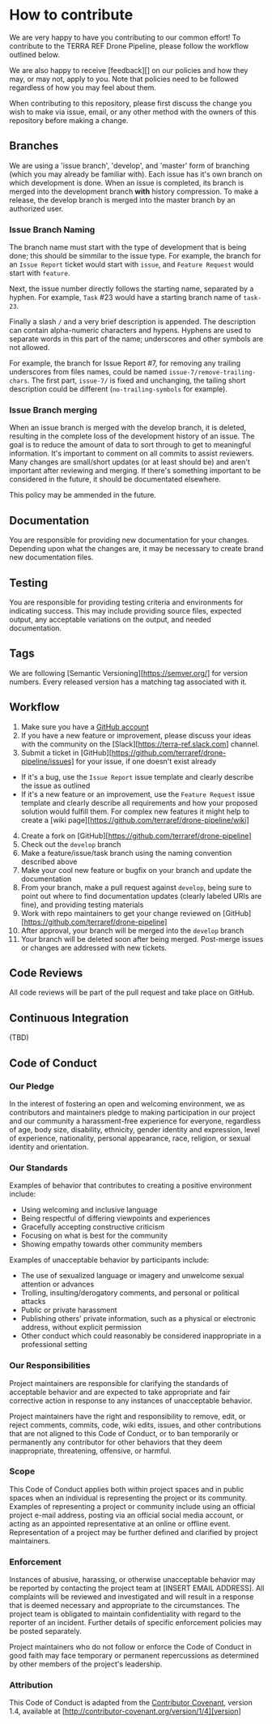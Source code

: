 # How to contribute

We are very happy to have you contributing to our common effort!
To contribute to the TERRA REF Drone Pipeline, please follow the workflow outlined below.

We are also happy to receive [feedback][] on our policies and how they may, or may not, apply to you. 
Note that policies need to be followed regardless of how you may feel about them.

When contributing to this repository, please first discuss the change you wish to make via issue,
email, or any other method with the owners of this repository before making a change. 

## Branches

We are using a 'issue branch', 'develop', and 'master' form of branching (which you may already be familiar with).
Each issue has it's own branch on which development is done.
When an issue is completed, its branch is merged into the development branch **with** history compression.
To make a release, the develop branch is merged into the master branch by an authorized user.

### Issue Branch Naming

The branch name must start with the type of development that is being done; this should be simmilar to the issue type.
For example, the branch for an `Issue Report` ticket would start with `issue`, and `Feature Request` would start with `feature`.

Next, the issue number directly follows the starting name, separated by a hyphen.
For example, `Task` #23 would have a starting branch name of `task-23`.

Finally a slash `/` and a very brief description is appended.
The description can contain alpha-numeric characters and hypens.
Hyphens are used to separate words in this part of the name; underscores and other symbols are not allowed.

For example, the branch for Issue Report #7, for removing any trailing underscores from files names, could be named `issue-7/remove-trailing-chars`.
The first part, `issue-7/` is fixed and unchanging, the tailing short description could be different (`no-trailing-symbols` for example).

### Issue Branch merging

When an issue branch is merged with the develop branch, it is deleted, resulting in the complete loss of the development history of an issue.
The goal is to reduce the amount of data to sort through to get to meaningful information.
It's important to comment on all commits to assist reviewers.
Many changes are small/short updates (or at least should be) and aren't important after reviewing and merging.
If there's something important to be considered in the future, it should be documentated elsewhere.

This policy may be ammended in the future.

## Documentation

You are responsible for providing new documentation for your changes.
Depending upon what the changes are, it may be necessary to create brand new documentation files.

## Testing

You are responsible for providing testing criteria and environments for indicating success.
This may include providing source files, expected output, any acceptable variations on the output, and needed documentation.

## Tags

We are following [Semantic Versioning][https://semver.org/] for version numbers.
Every released version has a matching tag associated with it.

## Workflow

1. Make sure you have a [GitHub account](https://github.com/signup/free)
2. If you have a new feature or improvement, please discuss your ideas with the community on the [Slack][https://terra-ref.slack.com] channel.
3. Submit a ticket in [GitHub][https://github.com/terraref/drone-pipeline/issues] for your issue, if one doesn't exist already
  * If it's a bug, use the `Issue Report` issue template and clearly describe the issue as outlined
  * If it's a new feature or an improvement, use the `Feature Request` issue template and clearly describe all requirements and how your proposed solution would fulfill them. For complex
  new features it might help to create a [wiki page][https://github.com/terraref/drone-pipeline/wiki]
4. Create a fork on [GitHub][https://github.com/terraref/drone-pipeline]
5. Check out the `develop` branch
6. Make a feature/issue/task branch using the naming convention described above
7. Make your cool new feature or bugfix on your branch and update the documentation
8. From your branch, make a pull request against `develop`, being sure to point out where to find documentation updates (clearly labeled URIs are fine), and providing testing materials
9. Work with repo maintainers to get your change reviewed on [GitHub][https://github.com/terraref/drone-pipeline]
10. After approval, your branch will be merged into the `develop` branch
11. Your branch will be deleted soon after being merged. Post-merge issues or changes are addressed with new tickets.

## Code Reviews

All code reviews will be part of the pull request and take place on GitHub.

## Continuous Integration

(TBD)

## Code of Conduct

### Our Pledge

In the interest of fostering an open and welcoming environment, we as
contributors and maintainers pledge to making participation in our project and
our community a harassment-free experience for everyone, regardless of age, body
size, disability, ethnicity, gender identity and expression, level of experience,
nationality, personal appearance, race, religion, or sexual identity and
orientation.

### Our Standards

Examples of behavior that contributes to creating a positive environment
include:

* Using welcoming and inclusive language
* Being respectful of differing viewpoints and experiences
* Gracefully accepting constructive criticism
* Focusing on what is best for the community
* Showing empathy towards other community members

Examples of unacceptable behavior by participants include:

* The use of sexualized language or imagery and unwelcome sexual attention or
advances
* Trolling, insulting/derogatory comments, and personal or political attacks
* Public or private harassment
* Publishing others' private information, such as a physical or electronic
  address, without explicit permission
* Other conduct which could reasonably be considered inappropriate in a
  professional setting

### Our Responsibilities

Project maintainers are responsible for clarifying the standards of acceptable
behavior and are expected to take appropriate and fair corrective action in
response to any instances of unacceptable behavior.

Project maintainers have the right and responsibility to remove, edit, or
reject comments, commits, code, wiki edits, issues, and other contributions
that are not aligned to this Code of Conduct, or to ban temporarily or
permanently any contributor for other behaviors that they deem inappropriate,
threatening, offensive, or harmful.

### Scope

This Code of Conduct applies both within project spaces and in public spaces
when an individual is representing the project or its community. Examples of
representing a project or community include using an official project e-mail
address, posting via an official social media account, or acting as an appointed
representative at an online or offline event. Representation of a project may be
further defined and clarified by project maintainers.

### Enforcement

Instances of abusive, harassing, or otherwise unacceptable behavior may be
reported by contacting the project team at [INSERT EMAIL ADDRESS]. All
complaints will be reviewed and investigated and will result in a response that
is deemed necessary and appropriate to the circumstances. The project team is
obligated to maintain confidentiality with regard to the reporter of an incident.
Further details of specific enforcement policies may be posted separately.

Project maintainers who do not follow or enforce the Code of Conduct in good
faith may face temporary or permanent repercussions as determined by other
members of the project's leadership.

### Attribution

This Code of Conduct is adapted from the [Contributor Covenant][homepage], version 1.4,
available at [http://contributor-covenant.org/version/1/4][version]

[homepage]: http://contributor-covenant.org
[version]: http://contributor-covenant.org/version/1/4/